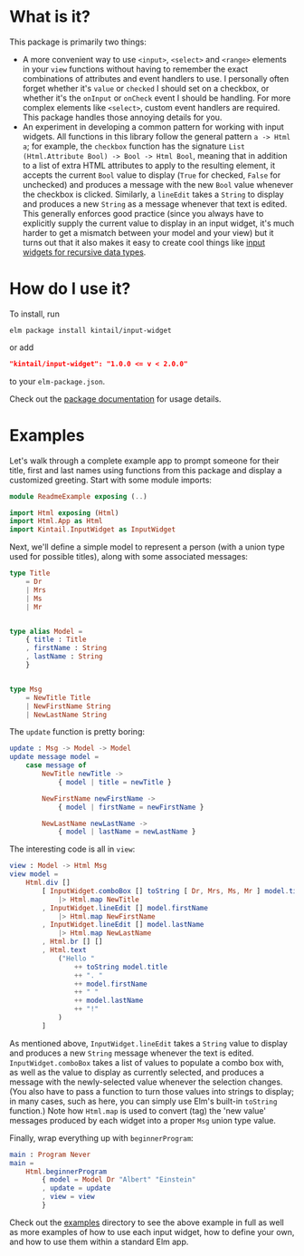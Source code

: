 # What is it?

This package is primarily two things:

  - A more convenient way to use `<input>`, `<select>` and `<range>` elements in
    your `view` functions without having to remember the exact combinations of
    attributes and event handlers to use. I personally often forget whether it's
    `value` or `checked` I should set on a checkbox, or whether it's the
    `onInput` or `onCheck` event I should be handling. For more complex elements
    like `<select>`, custom event handlers are required. This package handles
    those annoying details for you.
  - An experiment in developing a common pattern for working with input widgets.
    All functions in this library follow the general pattern `a -> Html a`; for
    example, the `checkbox` function has the signature
    `List (Html.Attribute Bool) -> Bool -> Html Bool`, meaning that in addition
    to a list of extra HTML attributes to apply to the resulting element, it
    accepts the current `Bool` value to display (`True` for checked, `False` for
    unchecked) and produces a message with the new `Bool` value whenever the
    checkbox is clicked. Similarly, a `lineEdit` takes a `String` to display and
    produces a new `String` as a message whenever that text is edited. This
    generally enforces good practice (since you always have to explicitly
    supply the current value to display in an input widget, it's much harder to
    get a mismatch between your model and your view) but it turns out that it
    also makes it easy to create cool things like
    [input widgets for recursive data types](https://github.com/kintail/input-widget/blob/1.0.3/examples/Recursive.elm).

# How do I use it?

To install, run

```
elm package install kintail/input-widget
```

or add

```json
"kintail/input-widget": "1.0.0 <= v < 2.0.0"
```

to your `elm-package.json`.

Check out the [package documentation](http://package.elm-lang.org/packages/kintail/input-widget/latest)
for usage details.

# Examples

Let's walk through a complete example app to prompt someone for their title,
first and last names using functions from this package and display a customized
greeting. Start with some module imports:

```elm
module ReadmeExample exposing (..)

import Html exposing (Html)
import Html.App as Html
import Kintail.InputWidget as InputWidget
```

Next, we'll define a simple model to represent a person (with a union type used
for possible titles), along with some associated messages:

```elm
type Title
    = Dr
    | Mrs
    | Ms
    | Mr


type alias Model =
    { title : Title
    , firstName : String
    , lastName : String
    }


type Msg
    = NewTitle Title
    | NewFirstName String
    | NewLastName String
```

The `update` function is pretty boring:

```elm
update : Msg -> Model -> Model
update message model =
    case message of
        NewTitle newTitle ->
            { model | title = newTitle }

        NewFirstName newFirstName ->
            { model | firstName = newFirstName }

        NewLastName newLastName ->
            { model | lastName = newLastName }
```

The interesting code is all in `view`:

```elm
view : Model -> Html Msg
view model =
    Html.div []
        [ InputWidget.comboBox [] toString [ Dr, Mrs, Ms, Mr ] model.title
            |> Html.map NewTitle
        , InputWidget.lineEdit [] model.firstName
            |> Html.map NewFirstName
        , InputWidget.lineEdit [] model.lastName
            |> Html.map NewLastName
        , Html.br [] []
        , Html.text
            ("Hello "
                ++ toString model.title
                ++ ". "
                ++ model.firstName
                ++ " "
                ++ model.lastName
                ++ "!"
            )
        ]
```

As mentioned above, `InputWidget.lineEdit` takes a `String` value to display and
produces a new `String` message whenever the text is edited.
`InputWidget.comboBox` takes a list of values to populate a combo box with, as
well as the value to display as currently selected, and produces a message with
the newly-selected value whenever the selection changes. (You also have to pass
a function to turn those values into strings to display; in many cases, such as
here, you can simply use Elm's built-in `toString` function.) Note how
`Html.map` is used to convert (tag) the 'new value' messages produced by each
widget into a proper `Msg` union type value.

Finally, wrap everything up with `beginnerProgram`:

```elm
main : Program Never
main =
    Html.beginnerProgram
        { model = Model Dr "Albert" "Einstein"
        , update = update
        , view = view
        }
```

Check out the [examples](https://github.com/kintail/input-widget/tree/1.0.3/examples)
directory to see the above example in full as well as more examples of how to
use each input widget, how to define your own, and how to use them within a
standard Elm app.
